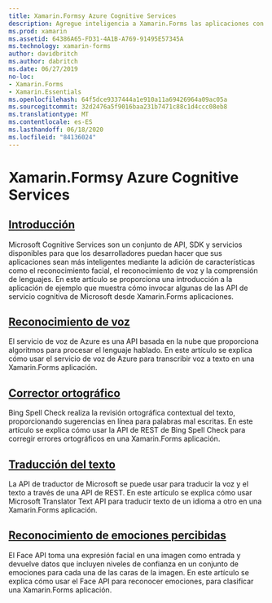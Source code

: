 ```yaml
---
title: Xamarin.Formsy Azure Cognitive Services
description: Agregue inteligencia a Xamarin.Forms las aplicaciones con Azure Cognitive Services, incluido el reconocimiento de voz, el corrector ortográfico, la traducción de texto y el reconocimiento de emociones.
ms.prod: xamarin
ms.assetid: 64386A65-FD31-4A1B-A769-91495E57345A
ms.technology: xamarin-forms
author: davidbritch
ms.author: dabritch
ms.date: 06/27/2019
no-loc:
- Xamarin.Forms
- Xamarin.Essentials
ms.openlocfilehash: 64f5dce9337444a1e910a11a69426964a09ac05a
ms.sourcegitcommit: 32d2476a5f9016baa231b7471c88c1d4ccc08eb8
ms.translationtype: MT
ms.contentlocale: es-ES
ms.lasthandoff: 06/18/2020
ms.locfileid: "84136024"
---
```

# <a name="xamarinforms-and-azure-cognitive-services"></a>Xamarin.Formsy Azure Cognitive Services

## <a name="introduction"></a>[Introducción](introduction.md)

Microsoft Cognitive Services son un conjunto de API, SDK y servicios disponibles para que los desarrolladores puedan hacer que sus aplicaciones sean más inteligentes mediante la adición de características como el reconocimiento facial, el reconocimiento de voz y la comprensión de lenguajes. En este artículo se proporciona una introducción a la aplicación de ejemplo que muestra cómo invocar algunas de las API de servicio cognitiva de Microsoft desde Xamarin.Forms aplicaciones.

## <a name="speech-recognition"></a>[Reconocimiento de voz](speech-recognition.md)

El servicio de voz de Azure es una API basada en la nube que proporciona algoritmos para procesar el lenguaje hablado. En este artículo se explica cómo usar el servicio de voz de Azure para transcribir voz a texto en una Xamarin.Forms aplicación.

## <a name="spell-check"></a>[Corrector ortográfico](spell-check.md)

Bing Spell Check realiza la revisión ortográfica contextual del texto, proporcionando sugerencias en línea para palabras mal escritas. En este artículo se explica cómo usar la API de REST de Bing Spell Check para corregir errores ortográficos en una Xamarin.Forms aplicación.

## <a name="text-translation"></a>[Traducción del texto](text-translation.md)

La API de traductor de Microsoft se puede usar para traducir la voz y el texto a través de una API de REST. En este artículo se explica cómo usar Microsoft Translator Text API para traducir texto de un idioma a otro en una Xamarin.Forms aplicación.

## <a name="perceived-emotion-recognition"></a>[Reconocimiento de emociones percibidas](emotion-recognition.md)

El Face API toma una expresión facial en una imagen como entrada y devuelve datos que incluyen niveles de confianza en un conjunto de emociones para cada una de las caras de la imagen. En este artículo se explica cómo usar el Face API para reconocer emociones, para clasificar una Xamarin.Forms aplicación.
